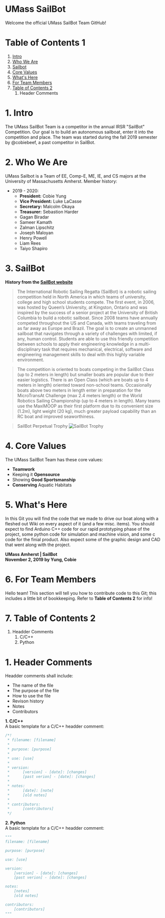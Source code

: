 # UMass SailBot
Welcome the official UMass SailBot Team GitHub!

# Table of Contents 1
1. [Intro](https://github.com/cobiebeef/SailBot/blob/master/README.md#1-intro)
2. [Who We Are](README.md#1-intro)
3. [Sailbot]()
4. [Core Values]()
5. [What's Here]()
6. [For Team Members]()
7. [Table of Contents 2]()
   1. Header Comments

# 1. Intro
The UMass SailBot Team is a competitor in the annual IRSR "SailBot" Competition. Our goal is to build an autonomous sailboat, enter it into the competition and place. The team was started during the fall 2019 semester by @cobiebeef, a past competitor in SailBot.

# 2. Who We Are
UMass Sailbot is a Team of EE, Comp-E, ME, IE, and CS majors at the University of Massachusetts Amherst.
Member history:
- 2019 - 2020:
  - __President:__ Cobie Yung
  - __Vice President:__ Luke LaCasse
  - __Secretary:__ Malcolm Okaya
  - __Treasurer:__ Sebastion Harder
  - Gagan Biradar
  - Sameer Kamath
  - Zalman Lipschitz
  - Joseph Maloyan
  - Henry Powell
  - Liam Rees
  - Taiyo Shapiro


# 3. SailBot
__History from the [SailBot website](https://www.sailbot.org)__
> The International Robotic Sailing Regatta (SailBot) is a robotic sailing competition held in North America in which teams of university,  college and high school students compete. The first event, in 2006, was hosted by Queen’s University, at Kingston, Ontario and was inspired by the success of a senior project at the University of British Columbia to build a robotic sailboat. Since 2008 teams have annually competed throughout the US and Canada, with teams traveling from as far away as Europe and Brazil. The goal is to create an unmanned sailboat that navigates through a variety of challenges with limited, if any, human control. Students are able to use this friendly competition between schools to apply their engineering knowledge in a multi-disciplinary task that requires mechanical, electrical, software and engineering management skills to deal with this highly variable environment.

> The competition is oriented to boats competing in the SailBot Class (up to 2 meters in length) but smaller boats are popular due to their easier logistics. There is an Open Class (which are boats up to 4 meters in length) oriented toward non-school teams. Occasionally boats above two meters in length enter in preparation for the MicroTransAt Challenge (max 2.4 meters length) or the  World Robotics Sailing Championship (up to 4 meters in length). Many teams use the MaxiMOOP as their first platform due to its convenient size (1.2m), light weight (20 kg), much greater payload capability than an RC boat and improved seaworthiness.

> SailBot Perpetual Trophy
> ![SailBot Trophy](https://www.sailbot.org/wp-content/uploads/2017/06/SailBot-trophy.jpg)

# 4. Core Values
The UMass SailBot Team has these core values:
- __Teamwork__
- Keeping it __Opensource__
- Showing __Good Sportsmanship__
- __Conserving__ Aquatic Habitats

# 5. What's Here
In this Git you will find the code that we made to drive our boat along with a fleshed out Wiki on every aspect of it (and a few misc. items). You should expect to find Arduino C++ code for our rapid prototyping phase of the project, some python code for simulation and machine vision, and some c code for the finial product. Also expect some of the graphic design and CAD that went along with the project.

__UMass Amherst | SailBot__ <br> __November 2, 2019 by Yung, Cobie__

# 6. For Team Members
Hello team! This section will tell you how to contribute code to this Git; this includes a little bit of bookkeeping. Refer to __Table of Contents 2__ for info!

# 7. Table of Contents 2
1. Headder Comments
   1. C/C++
   2. Python
  
# 1. Header Comments
Headder comments shall include:
- The name of the file
- The purpose of the file
- How to use the file
- Revison history
- Notes
- Contributors

__1. C/C++__ <br>
A basic template for a C/C++ headder comment:
```c
/*!
 * filename: [filename]
 *
 * purpose: [purpose]
 *
 * use: [use]
 *
 * version:
 *      [version] - [date]: [changes]
 *      [past verion] - [date]: [changes]
 *
 * notes:
 *      [date]: [note]
 *      [old notes]
 *
 * contributors:
 *      [contributors]
 */
```
__2. Python__ <br>
A basic template for a C/C++ headder comment:
```python
"""
filename: [filename]

purpose: [purpose]

use: [use]

version:
    [version] - [date]: [changes]
    [past verion] - [date]: [changes]

notes:
    [notes]
    [old notes]

contributors:
    [contributors]
"""
```
